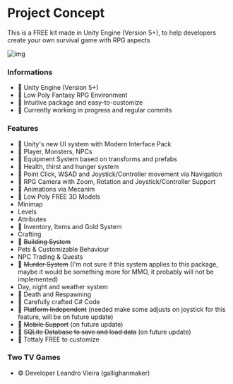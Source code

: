 # Project Concept #

This is a FREE kit made in Unity Engine (Version 5+), to help developers create your own survival game with RPG aspects 

![img](https://i.imgur.com/ZyvBV9B.png)

### Informations ###

* :small_blue_diamond: Unity Engine (Version 5+)
* :small_blue_diamond: Low Poly Fantasy RPG Environment
* :small_blue_diamond: Intuitive package and easy-to-customize
* :small_blue_diamond: Currently working in progress and regular commits

### Features ###

* :small_blue_diamond: Unity's new UI system with Modern Interface Pack
* :small_blue_diamond: Player, Monsters, NPCs
* :small_blue_diamond: Equipment System based on transforms and prefabs
* :small_blue_diamond: Health, thirst and hunger system
* :small_blue_diamond: Point Click, WSAD and Joystick/Controller movement via Navigation
* :small_blue_diamond: RPG Camera with Zoom, Rotation and Joystick/Controller Support
* :small_blue_diamond: Animations via Mecanim
* :small_blue_diamond: Low Poly FREE 3D Models
* Minimap
* Levels
* Attributes
* :small_blue_diamond: Inventory, Items and Gold System
* Crafting
* :small_orange_diamond: ~~Building System~~
* Pets & Customizable Behaviour
* NPC Trading & Quests
* :small_orange_diamond: ~~Murder System~~ (I'm not sure if this system applies to this package, maybe it would be something more for MMO, it probably will not be implemented)
* Day, night and weather system
* :small_blue_diamond: Death and Respawning
* :small_blue_diamond: Carefully crafted C# Code
* :small_orange_diamond: ~~Platform Independent~~ (needed make some adjusts on joystick for this feature, will be on future update)
* :small_orange_diamond: ~~Mobile Support~~ (on future update)
* :small_orange_diamond: ~~SQLite Database to save and load data~~ (on future update)
* :small_blue_diamond: Tottaly FREE to customize

### Two TV Games ###

* :copyright: Developer Leandro Vieira (gallighanmaker)

